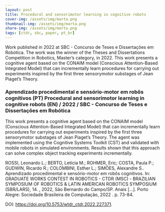```yaml
---
layout: post
title: Procedural and sensorimotor learning in cognitive robots
cover-img: /assets/img/marta.png
thumbnail-img: /assets/img/marta.png
share-img: /assets/img/marta.png
tags: [ctdr, sbc, paper, pt_br]
---
```


Work published in 2022 at SBC - Concurso de Teses e Dissertações em Robótica. The work was the winner of the Theses and Dissertations Competition in Robotics, Master’s category, in 2022. This work presents a cognitive agent based on the CONAIM model (Conscious Attention-Based Integrated Model) that can incrementally learn procedures for carrying out experiments inspired by the first three sensorymotor substages of Jean Piaget’s Theory.

### Aprendizado procedimental e sensório-motor em robôs cognitivos (PT) Procedural and sensorimotor learning in cognitive robots (EN)  / 2022 / SBC - Concurso de Teses e Dissertações em Robótica


This work presents a cognitive agent based on the CONAIM model (Conscious Attention-Based Integrated Model) that can incrementally learn procedures for carrying out experiments inspired by the first three sensorymotor substages of Jean Piaget’s Theory. The agent was implemented using the Cognitive Systems Toolkit (CST) and validated with mobile robots in simulated environments. Results shown that this approach can solve complex object tracking experiments incrementally.

ROSSI, Leonardo L.; BERTO, Letícia M.; ROHMER, Eric; COSTA, Paula P.; GUDWIN, Ricardo R.; COLOMBINI, Esther L.; SIMÕES, Alexandre S.. Aprendizado procedimental e sensório-motor em robôs cognitivos. In: GRADUATE WORKS CONTEST IN ROBOTICS - CTDR (MSC) - BRAZILIAN SYMPOSIUM OF ROBOTICS & LATIN AMERICAN ROBOTICS SYMPOSIUM (SBR/LARS), 14. , 2022, São Bernardo do Campo/SP. Anais [...]. Porto Alegre: Sociedade Brasileira de Computação, 2022 . p. 73-84. 

DOI: https://doi.org/10.5753/wtdr_ctdr.2022.227371.

